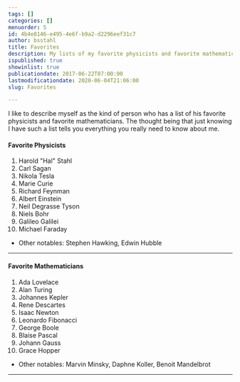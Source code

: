 ```yaml
---
tags: []
categories: []
menuorder: 5
id: 4b4e8146-e495-4e6f-b9a2-d2296eef31c7
author: bsstahl
title: Favorites
description: My lists of my favorite physicists and favorite mathematicians
ispublished: true
showinlist: true
publicationdate: 2017-06-22T07:00:00
lastmodificationdate: 2020-06-04T21:06:00
slug: Favorites

---
```


I like to describe myself as the kind of person who has a list of his favorite physicists and favorite mathematicians. The thought being that just knowing I have such a list tells you everything you really need to know about me.

#### Favorite Physicists

1. Harold "Hal" Stahl
1. Carl Sagan
1. Nikola Tesla
1. Marie Curie
1. Richard Feynman
1. Albert Einstein
1. Neil Degrasse Tyson
1. Niels Bohr
1. Galileo Galilei
1. Michael Faraday

* Other notables: Stephen Hawking, Edwin Hubble

---

#### Favorite Mathematicians

1. Ada Lovelace
1. Alan Turing
1. Johannes Kepler
1. Rene Descartes
1. Isaac Newton
1. Leonardo Fibonacci
1. George Boole
1. Blaise Pascal
1. Johann Gauss
1. Grace Hopper

* Other notables: Marvin Minsky, Daphne Koller, Benoit Mandelbrot

---


